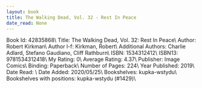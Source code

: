 ```yaml
---
layout: book
title: The Walking Dead, Vol. 32 - Rest In Peace
date_read: None
---
```


Book Id: 42835868\ 
Title: The Walking Dead, Vol. 32: Rest In Peace\ 
Author: Robert Kirkman\ 
Author l-f: Kirkman, Robert\ 
Additional Authors: Charlie Adlard, Stefano Gaudiano, Cliff Rathburn\ 
ISBN: 1534312412\ 
ISBN13: 9781534312418\ 
My Rating: 0\ 
Average Rating: 4.37\ 
Publisher: Image Comics\ 
Binding: Paperback\ 
Number of Pages: 224\ 
Year Published: 2019\ 
Date Read: \ 
Date Added: 2020/05/25\ 
Bookshelves: kupka-wstydu\ 
Bookshelves with positions: kupka-wstydu (#1429)\ 

